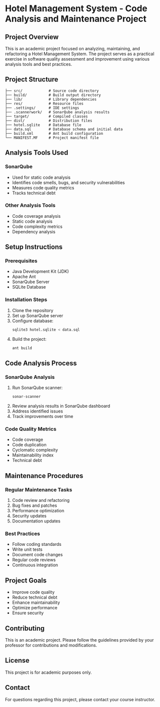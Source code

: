 # Hotel Management System - Code Analysis and Maintenance Project

## Project Overview
This is an academic project focused on analyzing, maintaining, and refactoring a Hotel Management System. The project serves as a practical exercise in software quality assessment and improvement using various analysis tools and best practices.

## Project Structure
```
├── src/            # Source code directory
├── build/          # Build output directory
├── lib/            # Library dependencies
├── res/            # Resource files
├── .settings/      # IDE settings
├── .scannerwork/   # SonarQube analysis results
├── target/         # Compiled classes
├── dist/           # Distribution files
├── hotel.sqlite    # Database file
├── data.sql        # Database schema and initial data
├── build.xml       # Ant build configuration
└── MANIFEST.MF     # Project manifest file
```

## Analysis Tools Used

### SonarQube
- Used for static code analysis
- Identifies code smells, bugs, and security vulnerabilities
- Measures code quality metrics
- Tracks technical debt

### Other Analysis Tools
- Code coverage analysis
- Static code analysis
- Code complexity metrics
- Dependency analysis

## Setup Instructions

### Prerequisites
- Java Development Kit (JDK)
- Apache Ant
- SonarQube Server
- SQLite Database

### Installation Steps
1. Clone the repository
2. Set up SonarQube server
3. Configure database:
   ```bash
   sqlite3 hotel.sqlite < data.sql
   ```
4. Build the project:
   ```bash
   ant build
   ```

## Code Analysis Process

### SonarQube Analysis
1. Run SonarQube scanner:
   ```bash
   sonar-scanner
   ```
2. Review analysis results in SonarQube dashboard
3. Address identified issues
4. Track improvements over time

### Code Quality Metrics
- Code coverage
- Code duplication
- Cyclomatic complexity
- Maintainability index
- Technical debt

## Maintenance Procedures

### Regular Maintenance Tasks
1. Code review and refactoring
2. Bug fixes and patches
3. Performance optimization
4. Security updates
5. Documentation updates

### Best Practices
- Follow coding standards
- Write unit tests
- Document code changes
- Regular code reviews
- Continuous integration

## Project Goals
- Improve code quality
- Reduce technical debt
- Enhance maintainability
- Optimize performance
- Ensure security

## Contributing
This is an academic project. Please follow the guidelines provided by your professor for contributions and modifications.

## License
This project is for academic purposes only.

## Contact
For questions regarding this project, please contact your course instructor.
